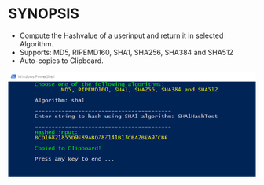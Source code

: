 SYNOPSIS
========
* Compute the Hashvalue of a userinput and return it in selected Algorithm.
* Supports: MD5, RIPEMD160, SHA1, SHA256, SHA384 and SHA512
* Auto-copies to Clipboard.

![Screenshot](Screenshot/hashscript.png)